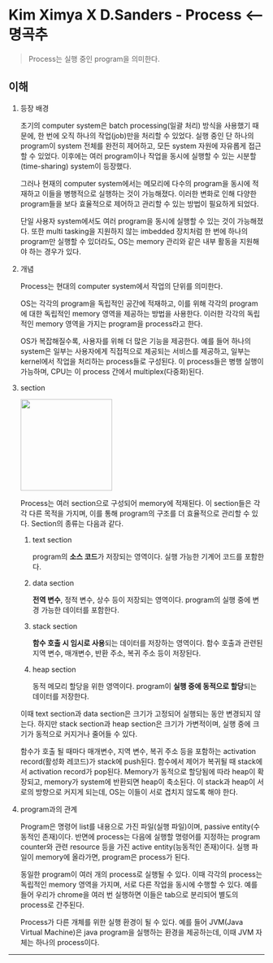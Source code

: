 # Kim Ximya X D.Sanders - Process <-- 명곡추

> Process는 실행 중인 program을 의미한다.

## 이해

1. 등장 배경

   초기의 computer system은 batch processing(일괄 처리) 방식을 사용했기 때문에, 한 번에 오직 하나의 작업(job)만을 처리할 수 있었다. 실행 중인 단 하나의 program이 system 전체를 완전히 제어하고, 모든 system 자원에 자유롭게 접근할 수 있었다. 이후에는 여러 program이나 작업을 동시에 실행할 수 있는 시분할(time-sharing) system이 등장했다.

   그러나 현재의 computer system에서는 메모리에 다수의 program을 동시에 적재하고 이들을 병행적으로 실행하는 것이 가능해졌다. 이러한 변화로 인해 다양한 program들을 보다 효율적으로 제어하고 관리할 수 있는 방법이 필요하게 되었다.

   단일 사용자 system에서도 여러 program을 동시에 실행할 수 있는 것이 가능해졌다. 또한 multi tasking을 지원하지 않는 imbedded 장치처럼 한 번에 하나의 program만 실행할 수 있더라도, OS는 memory 관리와 같은 내부 활동을 지원해야 하는 경우가 있다.

2. 개념

   Process는 현대의 computer system에서 작업의 단위를 의미한다.

   OS는 각각의 program을 독립적인 공간에 적재하고, 이를 위해 각각의 program에 대한 독립적인 memory 영역을 제공하는 방법을 사용한다. 이러한 각각의 독립적인 memory 영역을 가지는 program을 process라고 한다.

   OS가 복잡해질수록, 사용자를 위해 더 많은 기능을 제공한다. 예를 들어 하나의 system은 일부는 사용자에게 직접적으로 제공되는 서비스를 제공하고, 일부는 kernel에서 작업을 처리하는 process들로 구성된다. 이 process들은 병행 실행이 가능하며, CPU는 이 process 간에서 multiplex(다중화)된다.

3. section

   <img src="https://github.com/user-attachments/assets/aa4a0cb0-e4f0-4d05-874d-72e19ba74828" width="180">

   Process는 여러 section으로 구성되어 memory에 적재된다. 이 section들은 각각 다른 목적을 가지며, 이를 통해 program의 구조를 더 효율적으로 관리할 수 있다. Section의 종류는 다음과 같다.

   1. text section

      program의 **소스 코드**가 저장되는 영역이다. 실행 가능한 기계어 코드를 포함한다.

   2. data section

      **전역 변수**, 정적 변수, 상수 등이 저장되는 영역이다. program의 실행 중에 변경 가능한 데이터를 포함한다.

   3. stack section

      **함수 호출 시 임시로 사용**되는 데이터를 저장하는 영역이다. 함수 호출과 관련된 지역 변수, 매개변수, 반환 주소, 복귀 주소 등이 저장된다.

   4. heap section

      동적 메모리 할당을 위한 영역이다. program이 **실행 중에 동적으로 할당**되는 데이터를 저장한다.

   이때 text section과 data section은 크기가 고정되어 실행되는 동안 변경되지 않는다. 하지만 stack section과 heap section은 크기가 가변적이며, 실행 중에 크기가 동적으로 커지거나 줄어들 수 있다.

   함수가 호출 될 때마다 매개변수, 지역 변수, 복귀 주소 등을 포함하는 activation record(활성화 레코드)가 stack에 push된다. 함수에서 제어가 복귀될 때 stack에서 activation record가 pop된다. Memory가 동적으로 할당됨에 따라 heap이 확장되고, memory가 system에 반환되면 heap이 축소된다. 이 stack과 heap이 서로의 방향으로 커지게 되는데, OS는 이들이 서로 겹치지 않도록 해야 한다.

4. program과의 관계

   Program은 명령어 list를 내용으로 가진 파일(실행 파일)이며, passive entity(수동적인 존재)이다. 반면에 process는 다음에 실행할 명령어를 지정하는 program counter와 관련 resource 등을 가진 active entity(능동적인 존재)이다. 실행 파일이 memory에 올라가면, program은 process가 된다.

   동일한 program이 여러 개의 process로 실행될 수 있다. 이때 각각의 process는 독립적인 memory 영역을 가지며, 서로 다른 작업을 동시에 수행할 수 있다. 예를 들어 우리가 chrome을 여러 번 실행하면 이들은 tab으로 분리되어 별도의 process로 간주된다.

   Process가 다른 개체를 위한 실행 환경이 될 수 있다. 예를 들어 JVM(Java Virtual Machine)은 java program을 실행하는 환경을 제공하는데, 이때 JVM 자체는 하나의 process이다.

---

